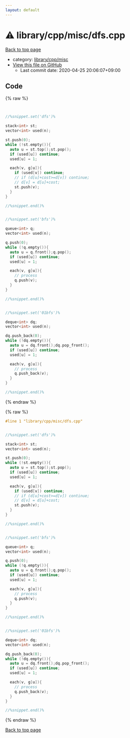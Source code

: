 ```yaml
---
layout: default
---
```


<!-- mathjax config similar to math.stackexchange -->
<script type="text/javascript" async
  src="https://cdnjs.cloudflare.com/ajax/libs/mathjax/2.7.5/MathJax.js?config=TeX-MML-AM_CHTML">
</script>
<script type="text/x-mathjax-config">
  MathJax.Hub.Config({
    TeX: { equationNumbers: { autoNumber: "AMS" }},
    tex2jax: {
      inlineMath: [ ['$','$'] ],
      processEscapes: true
    },
    "HTML-CSS": { matchFontHeight: false },
    displayAlign: "left",
    displayIndent: "2em"
  });
</script>

<script type="text/javascript" src="https://cdnjs.cloudflare.com/ajax/libs/jquery/3.4.1/jquery.min.js"></script>
<script src="https://cdn.jsdelivr.net/npm/jquery-balloon-js@1.1.2/jquery.balloon.min.js" integrity="sha256-ZEYs9VrgAeNuPvs15E39OsyOJaIkXEEt10fzxJ20+2I=" crossorigin="anonymous"></script>
<script type="text/javascript" src="../../../../assets/js/copy-button.js"></script>
<link rel="stylesheet" href="../../../../assets/css/copy-button.css" />


# :warning: library/cpp/misc/dfs.cpp

<a href="../../../../index.html">Back to top page</a>

* category: <a href="../../../../index.html#b4c52cffc478acefbc1ee6a9d0578055">library/cpp/misc</a>
* <a href="{{ site.github.repository_url }}/blob/master/library/cpp/misc/dfs.cpp">View this file on GitHub</a>
    - Last commit date: 2020-04-25 20:06:07+09:00




## Code

<a id="unbundled"></a>
{% raw %}
```cpp


//%snippet.set('dfs')%

stack<int> st;
vector<int> used(n);

st.push(0);
while (!st.empty()){
  auto u = st.top();st.pop();
  if (used[u]) continue;
  used[u] = 1;

  each(v, g[u]){
    if (used[v]) continue;
    // if (d[u]+cost>=d[v]) continue;
    // d[v] = d[u]+cost;
    st.push(v);
  }
}

//%snippet.end()%


//%snippet.set('bfs')%

queue<int> q;
vector<int> used(n);

q.push(0);
while (!q.empty()){
  auto u = q.front();q.pop();
  if (used[u]) continue;
  used[u] = 1;

  each(v, g[u]){
    // process
    q.push(v);
  }
}

//%snippet.end()%


//%snippet.set('01bfs')%

deque<int> dq;
vector<int> used(n);

dq.push_back(0);
while (!dq.empty()){
  auto u = dq.front();dq.pop_front();
  if (used[u]) continue;
  used[u] = 1;

  each(v, g[u]){
    // process
    q.push_back(v);
  }
}

//%snippet.end()%

```
{% endraw %}

<a id="bundled"></a>
{% raw %}
```cpp
#line 1 "library/cpp/misc/dfs.cpp"


//%snippet.set('dfs')%

stack<int> st;
vector<int> used(n);

st.push(0);
while (!st.empty()){
  auto u = st.top();st.pop();
  if (used[u]) continue;
  used[u] = 1;

  each(v, g[u]){
    if (used[v]) continue;
    // if (d[u]+cost>=d[v]) continue;
    // d[v] = d[u]+cost;
    st.push(v);
  }
}

//%snippet.end()%


//%snippet.set('bfs')%

queue<int> q;
vector<int> used(n);

q.push(0);
while (!q.empty()){
  auto u = q.front();q.pop();
  if (used[u]) continue;
  used[u] = 1;

  each(v, g[u]){
    // process
    q.push(v);
  }
}

//%snippet.end()%


//%snippet.set('01bfs')%

deque<int> dq;
vector<int> used(n);

dq.push_back(0);
while (!dq.empty()){
  auto u = dq.front();dq.pop_front();
  if (used[u]) continue;
  used[u] = 1;

  each(v, g[u]){
    // process
    q.push_back(v);
  }
}

//%snippet.end()%

```
{% endraw %}

<a href="../../../../index.html">Back to top page</a>


